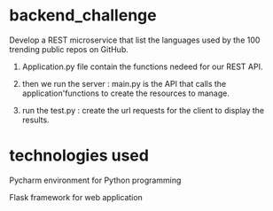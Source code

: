 # backend_challenge
Develop a REST microservice that list the languages used by the 100 trending public repos on GitHub.

1) Application.py file contain the functions nedeed for our REST API.

2) then we run the server : main.py is the API that calls the application'functions to create the resources to manage.

3) run the test.py : create the url requests for the client to display the results. 
# technologies used 
Pycharm environment for Python programming 

Flask framework for web application 
